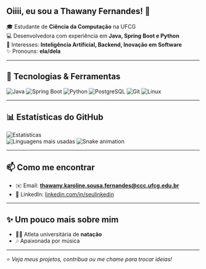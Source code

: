 ## Oiiii,  eu sou a Thawany Fernandes! 👋

🎓 Estudante de **Ciência da Computação** na UFCG  
💻 Desenvolvedora com experiência em **Java, Spring Boot e Python**  
🤖 Interesses: **Inteligência Artificial, Backend, Inovação em Software**  
✨ Pronouns: **ela/dela**

---

## 🚀 Tecnologias & Ferramentas

![Java](https://img.shields.io/badge/Java-ED8B00?style=for-the-badge&logo=java&logoColor=white)
![Spring Boot](https://img.shields.io/badge/Spring_Boot-6DB33F?style=for-the-badge&logo=springboot&logoColor=white)
![Python](https://img.shields.io/badge/Python-3776AB?style=for-the-badge&logo=python&logoColor=white)
![PostgreSQL](https://img.shields.io/badge/PostgreSQL-316192?style=for-the-badge&logo=postgresql&logoColor=white)
![Git](https://img.shields.io/badge/Git-F05032?style=for-the-badge&logo=git&logoColor=white)
![Linux](https://img.shields.io/badge/Linux-FCC624?style=for-the-badge&logo=linux&logoColor=black)

---

## 📊 Estatísticas do GitHub

![Estatísticas](https://github-readme-stats.vercel.app/api?username=Thawanyfernandes&show_icons=true&theme=radical)  
![Linguagens mais usadas](https://github-readme-stats.vercel.app/api/top-langs/?username=Thawanyfernandes&layout=compact&theme=radical)
![Snake animation](https://github.com/Thawanyfernandes/SEUUSUARIO/blob/output/snake.svg)

---

## 📫 Como me encontrar

- ✉️ Email: **thawany.karoline.sousa.fernandes@ccc.ufcg.edu.br**  
- 💼 LinkedIn: [linkedin.com/in/seulinkedin](https://linkedin.com/in/seulinkedin)  

---

## ✨ Um pouco mais sobre mim
- 🏊‍♀️ Atleta universitária de **natação**  
- 🎶 Apaixonada por música 

---

⭐️ *Veja meus projetos, contribua ou me chame para trocar ideias!*
